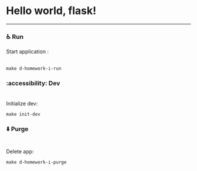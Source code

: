 # Hello world, flask!
___

### :wheelchair: Run
Start application :<br><br>

````shell
make d-homework-i-run
````
### :accessibility: Dev<br><br>
Initialize dev:
```shell
make init-dev
```
### :arrow_down: Purge<br><br>
Delete app:
```shell
make d-homework-i-purge
```
